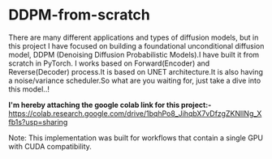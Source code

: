 # DDPM-from-scratch

There are many different applications and types of diffusion models, but in this project I have focused on building a foundational unconditional diffusion model, DDPM (Denoising Diffusion Probabilistic Models).I have built it from scratch in PyTorch.   I works based on Forward(Encoder) and Reverse(Decoder) process.It is based on UNET architecture.It is also having a noise/variance scheduler.So what are you waiting for, just take a dive into this model..!

**I'm hereby attaching the google colab link for this project:-** https://colab.research.google.com/drive/1bqhPo8_JihqbX7vDfzgZKNlINg_Xfb1s?usp=sharing

Note: This implementation was built for workflows that contain a single GPU with CUDA compatibility.
